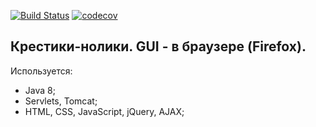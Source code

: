 [![Build Status](https://travis-ci.org/Ravmouse/tic_tac_toe.svg?branch=master)](https://travis-ci.org/Ravmouse/tic_tac_toe)
[![codecov](https://codecov.io/gh/Ravmouse/tic_tac_toe/branch/master/graph/badge.svg)](https://codecov.io/gh/Ravmouse/tic_tac_toe)


Крестики-нолики. GUI - в браузере (Firefox). 
---
Используется:

* Java 8;
* Servlets, Tomcat;
* HTML, CSS, JavaScript, jQuery, AJAX;